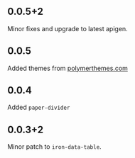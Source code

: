 ## 0.0.5+2

Minor fixes and upgrade to latest apigen.

## 0.0.5 

Added themes from [polymerthemes.com](https://polymerthemes.com)

## 0.0.4

Added `paper-divider`

## 0.0.3+2

Minor patch to `iron-data-table`.
